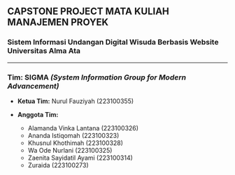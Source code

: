 ## CAPSTONE PROJECT MATA KULIAH MANAJEMEN PROYEK

### Sistem Informasi Undangan Digital Wisuda Berbasis Website Universitas Alma Ata

---

### Tim: SIGMA *(System Information Group for Modern Advancement)*

- **Ketua Tim:**  Nurul Fauziyah (223100355)

- **Anggota Tim:**  
  - Alamanda Vinka Lantana (223100326)  
  - Ananda Istiqomah (223100323)  
  - Khusnul Khothimah (223100328)  
  - Wa Ode Nurlani (223100325)  
  - Zaenita Sayidatil Ayami (223100314)  
  - Zuraida (223100273)
